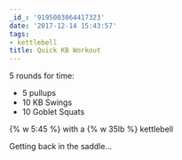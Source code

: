 ```yaml
---
_id_: '9195003064417323'
date: '2017-12-14 15:43:57'
tags:
- kettlebell
title: Quick KB Workout
---
```


5 rounds for time:

- 5 pullups
- 10 KB Swings
- 10 Goblet Squats

{% w 5:45 %} with a {% w 35lb %} kettlebell

Getting back in the saddle...
